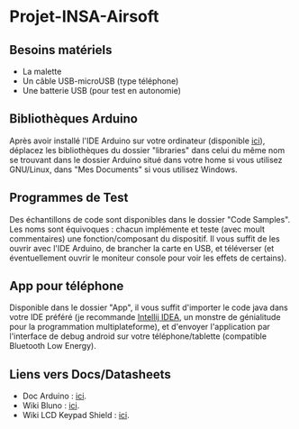 # Projet-INSA-Airsoft

## Besoins matériels
* La malette
* Un câble USB-microUSB (type téléphone)
* Une batterie USB (pour test en autonomie)

## Bibliothèques Arduino
Après avoir installé l'IDE Arduino sur votre ordinateur (disponible [ici](https://www.arduino.cc/en/Main/Software)), déplacez les bibliothèques du dossier "libraries" dans celui du même nom se trouvant dans le dossier Arduino situé dans votre home si vous utilisez GNU/Linux, dans "Mes Documents" si vous utilisez Windows.

## Programmes de Test
Des échantillons de code sont disponibles dans le dossier "Code Samples". Les noms sont équivoques : chacun implémente et teste (avec moult commentaires) une fonction/composant du dispositif. Il vous suffit de les ouvrir avec l'IDE Arduino, de brancher la carte en USB, et téléverser (et éventuellement ouvrir le moniteur console pour voir les effets de certains).

## App pour téléphone
Disponible dans le dossier "App", il vous suffit d'importer le code java dans votre IDE préféré (je recommande [Intellij IDEA](http://www.jetbrains.com/idea/#chooseYourEdition), un monstre de génialitude pour la programmation multiplateforme), et d'envoyer l'application par l'interface de debug android sur votre téléphone/tablette (compatible Bluetooth Low Energy).

## Liens vers Docs/Datasheets
* Doc Arduino : [ici](https://www.arduino.cc/en/Guide/HomePage).
* Wiki Bluno : [ici](http://www.dfrobot.com/wiki/index.php/Bluno_SKU:DFR0267).
* Wiki LCD Keypad Shield : [ici](http://www.dfrobot.com/wiki/index.php/LCD_KeyPad_Shield_For_Arduino_SKU:_DFR0009).
